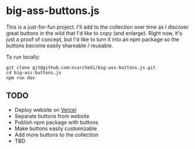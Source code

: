 # big-ass-buttons.js

This is a just-for-fun project. I'll add to the collection over time as I discover great buttons in the wild that I'd like to copy (and enlarge). Right now, it's just a proof of concept, but I'd like to turn it into an npm package so the buttons become easily shareable / reusable.

To run locally:

```
git clone git@github.com:ncarchedi/big-ass-buttons.js.git
cd big-ass-buttons.js
npm run dev
```

## TODO

- Deploy website on [Vercel](https://vercel.com/)
- Separate buttons from website
- Publish npm package with buttons
- Make buttons easily customizable
- Add more buttons to the collection
- TBD
